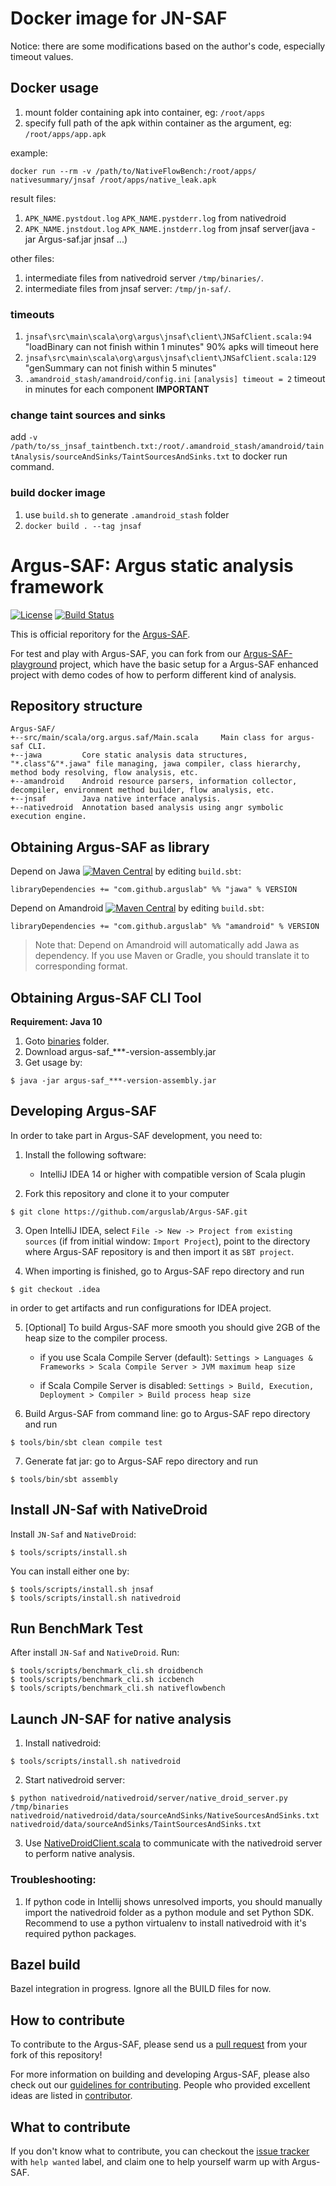 # Docker image for JN-SAF

Notice: there are some modifications based on the author's code, especially timeout values.

## Docker usage

1. mount folder containing apk into container, eg: `/root/apps`
2. specify full path of the apk within container as the argument, eg: `/root/apps/app.apk`

example:
```
docker run --rm -v /path/to/NativeFlowBench:/root/apps/ nativesummary/jnsaf /root/apps/native_leak.apk
```

result files:
1. `APK_NAME.pystdout.log` `APK_NAME.pystderr.log` from nativedroid
1. `APK_NAME.jnstdout.log` `APK_NAME.jnstderr.log` from jnsaf server(java -jar Argus-saf.jar jnsaf ...)

other files:
1. intermediate files from nativedroid server `/tmp/binaries/`.
1. intermediate files from jnsaf server: `/tmp/jn-saf/`.

### timeouts

1. `jnsaf\src\main\scala\org\argus\jnsaf\client\JNSafClient.scala:94` "loadBinary can not finish within 1 minutes" 90% apks will timeout here
1. `jnsaf\src\main\scala\org\argus\jnsaf\client\JNSafClient.scala:129` "genSummary can not finish within 5 minutes"
1. `.amandroid_stash/amandroid/config.ini` `[analysis] timeout = 2` timeout in minutes for each component **IMPORTANT**

### change taint sources and sinks

add `-v /path/to/ss_jnsaf_taintbench.txt:/root/.amandroid_stash/amandroid/taintAnalysis/sourceAndSinks/TaintSourcesAndSinks.txt` to docker run command.

### build docker image

1. use `build.sh` to generate `.amandroid_stash` folder
1. `docker build . --tag jnsaf`

# Argus-SAF: Argus static analysis framework
[![License](https://img.shields.io/badge/License-Apache%202.0-blue.svg)](https://opensource.org/licenses/Apache-2.0)
[![Build Status](https://travis-ci.org/arguslab/Argus-SAF.svg?branch=master)](https://travis-ci.org/arguslab/Argus-SAF)

This is official reporitory for the [Argus-SAF](http://pag.arguslab.org/argus-saf).

For test and play with Argus-SAF, you can fork from our [Argus-SAF-playground](https://github.com/arguslab/Argus-SAF-playground)
project, which have the basic setup for a Argus-SAF enhanced project with demo codes of how to perform different kind of analysis.

## Repository structure

```
Argus-SAF/
+--src/main/scala/org.argus.saf/Main.scala     Main class for argus-saf CLI.
+--jawa         Core static analysis data structures, "*.class"&"*.jawa" file managing, jawa compiler, class hierarchy, method body resolving, flow analysis, etc.
+--amandroid    Android resource parsers, information collector, decompiler, environment method builder, flow analysis, etc.
+--jnsaf        Java native interface analysis.
+--nativedroid  Annotation based analysis using angr symbolic execution engine.
```

## Obtaining Argus-SAF as library

Depend on Jawa
[![Maven Central](https://maven-badges.herokuapp.com/maven-central/com.github.arguslab/jawa_2.12/badge.svg)](https://maven-badges.herokuapp.com/maven-central/com.github.arguslab/jawa_2.12)
by editing
`build.sbt`:

```
libraryDependencies += "com.github.arguslab" %% "jawa" % VERSION
```

Depend on Amandroid
[![Maven Central](https://maven-badges.herokuapp.com/maven-central/com.github.arguslab/amandroid_2.12/badge.svg)](https://maven-badges.herokuapp.com/maven-central/com.github.arguslab/amandroid_2.12)
by editing
`build.sbt`:

```
libraryDependencies += "com.github.arguslab" %% "amandroid" % VERSION
```

> Note that: Depend on Amandroid will automatically add Jawa as dependency. If you use Maven or Gradle, you should translate it to corresponding format.

## Obtaining Argus-SAF CLI Tool

**Requirement: Java 10**

1. Goto [binaries](https://github.com/arguslab/Argus-SAF/tree/master/binaries) folder.
2. Download argus-saf_***-version-assembly.jar
3. Get usage by:
  
 ```
 $ java -jar argus-saf_***-version-assembly.jar
 ```

## Developing Argus-SAF

In order to take part in Argus-SAF development, you need to:

1. Install the following software:
    - IntelliJ IDEA 14 or higher with compatible version of Scala plugin

2. Fork this repository and clone it to your computer

  ```
  $ git clone https://github.com/arguslab/Argus-SAF.git
  ```

3. Open IntelliJ IDEA, select `File -> New -> Project from existing sources`
(if from initial window: `Import Project`), point to
the directory where Argus-SAF repository is and then import it as `SBT project`.

4. When importing is finished, go to Argus-SAF repo directory and run

  ```
  $ git checkout .idea
  ```

  in order to get artifacts and run configurations for IDEA project.

5. [Optional] To build Argus-SAF more smooth you should give 2GB of the heap size to the compiler process.
   - if you use Scala Compile Server (default):
   `Settings > Languages & Frameworks > Scala Compile Server > JVM maximum heap size`

   - if Scala Compile Server is disabled:
   `Settings > Build, Execution, Deployment > Compiler > Build process heap size`
   
6. Build Argus-SAF from command line: go to Argus-SAF repo directory and run

  ```
  $ tools/bin/sbt clean compile test
  ```

7. Generate fat jar: go to Argus-SAF repo directory and run
  ```
  $ tools/bin/sbt assembly
  ```
  
## Install JN-Saf with NativeDroid

Install `JN-Saf` and `NativeDroid`:
  ```
  $ tools/scripts/install.sh
  ```
  
You can install either one by:
  ```
  $ tools/scripts/install.sh jnsaf
  $ tools/scripts/install.sh nativedroid
  ```

## Run BenchMark Test
After install `JN-Saf` and `NativeDroid`. Run:
  ```
  $ tools/scripts/benchmark_cli.sh droidbench
  $ tools/scripts/benchmark_cli.sh iccbench
  $ tools/scripts/benchmark_cli.sh nativeflowbench
  ```
  
## Launch JN-SAF for native analysis

1. Install nativedroid:
  ```
  $ tools/scripts/install.sh nativedroid
  ```
2. Start nativedroid server:
  ```
  $ python nativedroid/nativedroid/server/native_droid_server.py /tmp/binaries nativedroid/nativedroid/data/sourceAndSinks/NativeSourcesAndSinks.txt nativedroid/data/sourceAndSinks/TaintSourcesAndSinks.txt
  ```
3. Use [NativeDroidClient.scala](https://github.com/arguslab/Argus-SAF/blob/master/jnsaf/src/main/scala/org/argus/jnsaf/client/NativeDroidClient.scala) to communicate with the nativedroid server to perform native analysis.

### Troubleshooting:

1. If python code in Intellij shows unresolved imports, you should manually import the nativedroid folder as a python module and set Python SDK.
Recommend to use a python virtualenv to install nativedroid with it's required python packages.

## Bazel build

Bazel integration in progress. Ignore all the BUILD files for now.

## How to contribute

To contribute to the Argus-SAF, please send us a [pull request](https://help.github.com/articles/using-pull-requests/#fork--pull) from your fork of this repository!

For more information on building and developing Argus-SAF, please also check out our [guidelines for contributing](CONTRIBUTING.md). People who provided excellent ideas are listed in [contributor](CONTRIBUTOR.md).
 
## What to contribute

If you don't know what to contribute,
you can checkout the [issue tracker](https://github.com/arguslab/Argus-SAF/issues) with `help wanted` label, and claim one to help yourself warm up with Argus-SAF.

